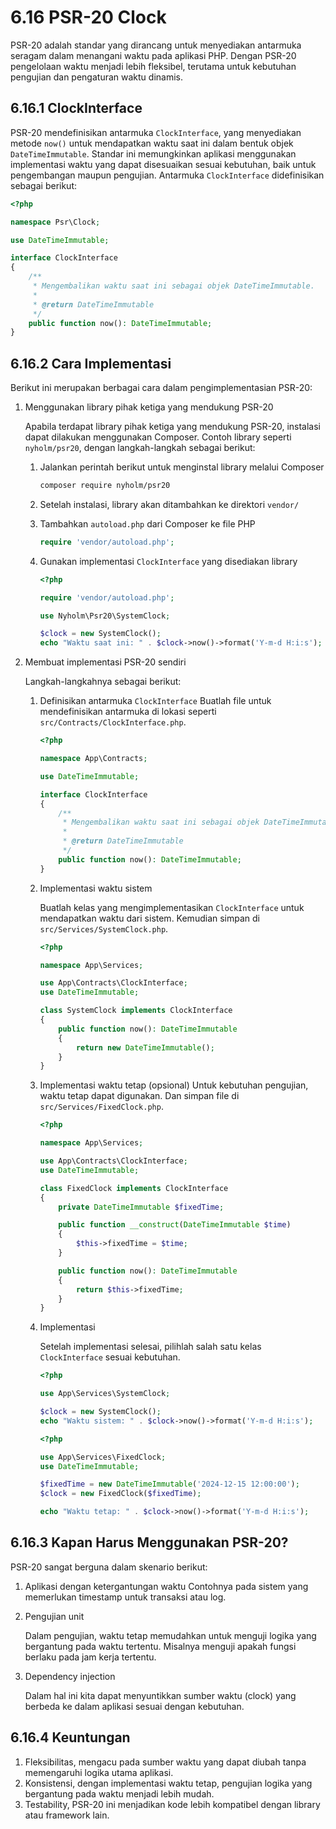 # 6.16 PSR-20 Clock

PSR-20 adalah standar yang dirancang untuk menyediakan antarmuka seragam dalam menangani waktu pada aplikasi PHP. Dengan PSR-20 pengelolaan waktu menjadi lebih fleksibel, terutama untuk kebutuhan pengujian dan pengaturan waktu dinamis.

## 6.16.1 ClockInterface

PSR-20 mendefinisikan antarmuka `ClockInterface`, yang menyediakan metode `now()` untuk mendapatkan waktu saat ini dalam bentuk objek `DateTimeImmutable`. Standar ini memungkinkan aplikasi menggunakan implementasi waktu yang dapat disesuaikan sesuai kebutuhan, baik untuk pengembangan maupun pengujian.
Antarmuka `ClockInterface` didefinisikan sebagai berikut:

```php
<?php

namespace Psr\Clock;

use DateTimeImmutable;

interface ClockInterface
{
    /**
     * Mengembalikan waktu saat ini sebagai objek DateTimeImmutable.
     *
     * @return DateTimeImmutable
     */
    public function now(): DateTimeImmutable;
}
```

## 6.16.2 Cara Implementasi

Berikut ini merupakan berbagai cara dalam pengimplementasian PSR-20:

1. Menggunakan library pihak ketiga yang mendukung PSR-20
    
    Apabila terdapat library pihak ketiga yang mendukung PSR-20, instalasi dapat dilakukan menggunakan Composer. Contoh library seperti `nyholm/psr20`, dengan langkah-langkah sebagai berikut:
    
    1. Jalankan perintah berikut untuk menginstal library melalui Composer
        
        ```bash
        composer require nyholm/psr20
        ```
        
    2. Setelah instalasi, library akan ditambahkan ke direktori `vendor/`
    3. Tambahkan `autoload.php` dari Composer ke file PHP
        
        ```php
        require 'vendor/autoload.php';
        ```
        
    4. Gunakan implementasi `ClockInterface` yang disediakan library
        
        ```php
        <?php
        
        require 'vendor/autoload.php';
        
        use Nyholm\Psr20\SystemClock;
        
        $clock = new SystemClock();
        echo "Waktu saat ini: " . $clock->now()->format('Y-m-d H:i:s');
        ```
        
2. Membuat implementasi PSR-20 sendiri
    
    Langkah-langkahnya sebagai berikut:
    
    1. Definisikan antarmuka `ClockInterface`
    Buatlah file untuk mendefinisikan antarmuka di lokasi seperti `src/Contracts/ClockInterface.php`.
        
        ```php
        <?php
        
        namespace App\Contracts;
        
        use DateTimeImmutable;
        
        interface ClockInterface
        {
            /**
             * Mengembalikan waktu saat ini sebagai objek DateTimeImmutable.
             *
             * @return DateTimeImmutable
             */
            public function now(): DateTimeImmutable;
        }
        ```
        
    2. Implementasi waktu sistem
        
        Buatlah kelas yang mengimplementasikan `ClockInterface` untuk mendapatkan waktu dari sistem. Kemudian simpan di `src/Services/SystemClock.php`.
        
        ```php
        <?php
        
        namespace App\Services;
        
        use App\Contracts\ClockInterface;
        use DateTimeImmutable;
        
        class SystemClock implements ClockInterface
        {
            public function now(): DateTimeImmutable
            {
                return new DateTimeImmutable();
            }
        }
        ```
        
    3. Implementasi waktu tetap (opsional)
    Untuk kebutuhan pengujian, waktu tetap dapat digunakan. Dan simpan file di `src/Services/FixedClock.php`.
        
        ```php
        <?php
        
        namespace App\Services;
        
        use App\Contracts\ClockInterface;
        use DateTimeImmutable;
        
        class FixedClock implements ClockInterface
        {
            private DateTimeImmutable $fixedTime;
        
            public function __construct(DateTimeImmutable $time)
            {
                $this->fixedTime = $time;
            }
        
            public function now(): DateTimeImmutable
            {
                return $this->fixedTime;
            }
        }
        ```
        
    4. Implementasi
        
        Setelah implementasi selesai, pilihlah salah satu kelas `ClockInterface` sesuai kebutuhan.
        
        ```php
        <?php
        
        use App\Services\SystemClock;
        
        $clock = new SystemClock();
        echo "Waktu sistem: " . $clock->now()->format('Y-m-d H:i:s');
        ```
        
        ```php
        <?php
        
        use App\Services\FixedClock;
        use DateTimeImmutable;
        
        $fixedTime = new DateTimeImmutable('2024-12-15 12:00:00');
        $clock = new FixedClock($fixedTime);
        
        echo "Waktu tetap: " . $clock->now()->format('Y-m-d H:i:s');
        ```
        

## 6.16.3 Kapan Harus Menggunakan PSR-20?

PSR-20 sangat berguna dalam skenario berikut:

1. Aplikasi dengan ketergantungan waktu
Contohnya pada sistem yang memerlukan timestamp untuk transaksi atau log.
2. Pengujian unit
    
    Dalam pengujian, waktu tetap memudahkan untuk menguji logika yang bergantung pada waktu tertentu. Misalnya menguji apakah fungsi berlaku pada jam kerja tertentu.
    
3. Dependency injection
    
    Dalam hal ini kita dapat menyuntikkan sumber waktu (clock) yang berbeda ke dalam aplikasi sesuai dengan kebutuhan.
    

## 6.16.4 Keuntungan

1. Fleksibilitas, mengacu pada sumber waktu yang dapat diubah tanpa memengaruhi logika utama aplikasi.
2. Konsistensi, dengan implementasi waktu tetap, pengujian logika yang bergantung pada waktu menjadi lebih mudah.
3. Testability, PSR-20 ini menjadikan kode lebih kompatibel dengan library atau framework lain.